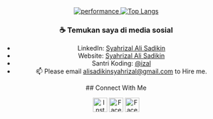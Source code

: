 <!--
### Hi there 👋
-->


<center>
  <a href="htpps://ismail9k.com">
    <img src="https://github-readme-stats.vercel.app/api?username=syahrizal-alisadikin&theme=vue-dark&show_icons=true&count_private=true" alt="performance" />
  </a>

  <a href="https://ismail9k.com">
    <img src="https://github-readme-stats.vercel.app/api/top-langs/?username=syahrizal-alisadikin&theme=vue-dark&layout=compact" alt="Top Langs" />
  </a>
  
 
</cetner>

### ☕ Temukan saya di media sosial
- LinkedIn: <a href = "https://www.linkedin.com/in/syahrizal-alisadikin/">Syahrizal Ali Sadikin</a>
- Website: <a href = "https://syahrizal.netlify.app/">Syahrizal Ali Sadikin</a>
- Santri Koding: <a href = "https://santrikoding.com/profile/@izal">@izal</a>
- 📫 Please email alisadikinsyahrizal@gmail.com to Hire me.




<p align="center"> ## Connect With Me</p>
<p align="center"><a href="https://www.instagram.com/syahrizal-alisadikin" target="_blank"><img src="https://img.shields.io/badge/Instagram-%23E4405F.svg?&style=flat-square&logo=instagram&logoColor=white" height="32px" alt="Instagram"></a>
<a href="https://web.facebook.com/uninstaller.user/" target="_blank"><img src="https://img.shields.io/badge/Facebook-1877F2?style=for-the-badge&logo=facebook&logoColor=white" height="32px" alt="Facebook"></a>
<a href="https://github.com/syahrizal-alisadikin" target="_blank"><img src="https://img.shields.io/badge/GitHub-100000?style=for-the-badge&logo=github&logoColor=white" height="32px" alt="Facebook"></a></p>

<!--
**syahrizal-alisadikin/syahrizal-alisadikin** is a ✨ _special_ ✨ repository because its `README.md` (this file) appears on your GitHub profile.


Here are some ideas to get you started:

- 🔭 I’m currently working on ...
- 🌱 I’m currently learning ...
- 👯 I’m looking to collaborate on ...
- 🤔 I’m looking for help with ...
- 💬 Ask me about ...
- 📫 How to reach me: ...
- 😄 Pronouns: ...
- ⚡ Fun fact: ...
-->


